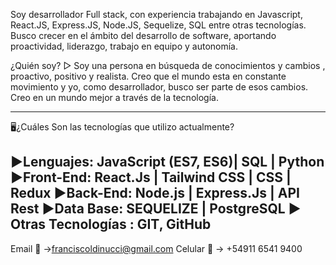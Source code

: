 Soy desarrollador Full stack, con experiencia trabajando en Javascript, React.JS, Express.JS, Node.JS, Sequelize, SQL entre otras tecnologías. Busco crecer en el ámbito del desarrollo de software, aportando proactividad, liderazgo, trabajo en equipo y autonomía.

¿Quién soy? 
▷ Soy una persona en búsqueda de conocimientos y cambios , proactivo, positivo y realista. Creo que el mundo esta en constante movimiento y yo, como desarrollador, busco ser parte de esos cambios. Creo en un mundo mejor a través de la tecnología.

----------------------------------------------------------------------------------------------------------------

🖥¿Cuáles Son las tecnologías que utilizo actualmente?

▶Lenguajes: JavaScript (ES7, ES6)| SQL | Python 
▶Front-End: React.Js | Tailwind CSS | CSS | Redux
▶Back-End: Node.js | Express.Js | API Rest 
▶Data Base: SEQUELIZE | PostgreSQL 
▶ Otras Tecnologías : GIT, GitHub
--------------------------------------------------------------------------------------------------------------


Email 📩 ->franciscoldinucci@gmail.com
Celular 📱 -> +54911 6541 9400
